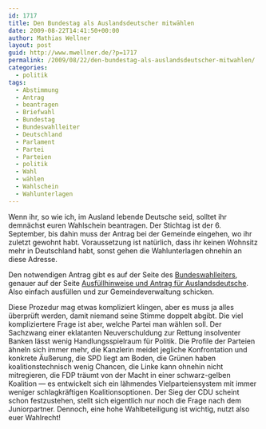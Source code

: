```yaml
---
id: 1717
title: Den Bundestag als Auslandsdeutscher mitwählen
date: 2009-08-22T14:41:50+00:00
author: Mathias Wellner
layout: post
guid: http://www.mwellner.de/?p=1717
permalink: /2009/08/22/den-bundestag-als-auslandsdeutscher-mitwahlen/
categories:
  - politik
tags:
  - Abstimmung
  - Antrag
  - beantragen
  - Briefwahl
  - Bundestag
  - Bundeswahlleiter
  - Deutschland
  - Parlament
  - Partei
  - Parteien
  - politik
  - Wahl
  - wählen
  - Wahlschein
  - Wahlunterlagen
---
```

Wenn ihr, so wie ich, im Ausland lebende Deutsche seid, solltet ihr demnächst euren Wahlschein beantragen. Der Stichtag ist der 6. September, bis dahin muss der Antrag bei der Gemeinde eingehen, wo ihr zuletzt gewohnt habt. Voraussetzung ist natürlich, dass ihr keinen Wohnsitz mehr in Deutschland habt, sonst gehen die Wahlunterlagen ohnehin an diese Adresse.

Den notwendigen Antrag gibt es auf der Seite des [Bundeswahlleiters](http://www.bundeswahlleiter.de), genauer auf der Seite [Ausfüllhinweise und Antrag für Auslandsdeutsche](http://www.bundeswahlleiter.de/de/bundestagswahlen/BTW_BUND_09/auslandsdeutsche/ausfuellhinweise_antrag/index.html). Also einfach ausfüllen und zur Gemeindeverwaltung schicken. 

Diese Prozedur mag etwas kompliziert klingen, aber es muss ja alles überprüft werden, damit niemand seine Stimme doppelt abgibt. Die viel kompliziertere Frage ist aber, welche Partei man wählen soll. Der Sachzwang einer eklatanten Neuverschuldung zur Rettung insolventer Banken lässt wenig Handlungsspielraum für Politik. Die Profile der Parteien ähneln sich immer mehr, die Kanzlerin meidet jegliche Konfrontation und konkrete Äußerung, die SPD liegt am Boden, die Grünen haben koalitionstechnisch wenig Chancen, die Linke kann ohnehin nicht mitregieren, die FDP träumt von der Macht in einer schwarz-gelben Koalition &mdash; es entwickelt sich ein lähmendes Vielparteiensystem mit immer weniger schlagkräftigen Koalitionsoptionen. Der Sieg der CDU scheint schon festzustehen, stellt sich eigentlich nur noch die Frage nach dem Juniorpartner. Dennoch, eine hohe Wahlbeteiligung ist wichtig, nutzt also euer Wahlrecht!
